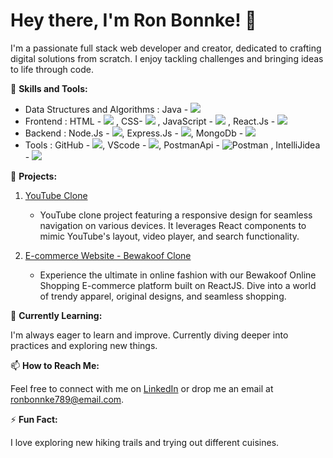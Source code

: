 # Hey there, I'm Ron Bonnke! 👋

I'm a passionate full stack web developer and creator, dedicated to crafting digital solutions from scratch. I enjoy tackling challenges and bringing ideas to life through code.

🚀 **Skills and Tools:**

- Data Structures and Algorithms :   Java - <img src="https://img.icons8.com/color/48/000000/java-coffee-cup-logo.png"/> 
- Frontend :   HTML - <img src="https://img.icons8.com/color/48/000000/html-5--v1.png"/> , CSS- <img src="https://img.icons8.com/color/48/000000/css3.png"/>  , JavaScript - <img src="https://img.icons8.com/color/48/000000/javascript--v2.png"/>  , React.Js - <img src="https://img.icons8.com/color/48/000000/react-native.png"/>
- Backend : Node.Js - <img src="https://img.icons8.com/color/48/000000/nodejs.png"/>, Express.Js - <img src="https://img.icons8.com/color/48/000000/express.png"/>, MongoDb - <img src="https://img.icons8.com/color/48/000000/mongodb.png"/>
- Tools :  GitHub - <img src="https://img.icons8.com/ios/50/000000/github--v1.png"/>,  VScode - <img src="https://img.icons8.com/color/48/000000/visual-studio-code-2019.png"/>, PostmanApi -  ![Postman](https://img.shields.io/badge/-Postman-orange?logo=postman&logoColor=white) , IntelliJidea - <img src="https://img.icons8.com/color/48/000000/intellij-idea.png"/>


💼 **Projects:**

1. [YouTube Clone](https://tiny-sopapillas-788139.netlify.app/)
   - YouTube clone project featuring a responsive design for seamless navigation on various devices. It leverages React components to mimic YouTube's layout, video player, and search functionality.

2. [E-commerce Website - Bewakoof Clone](https://fabulous-basbousa-94a726.netlify.app/)
   - Experience the ultimate in online fashion with our Bewakoof Online Shopping E-commerce platform built on ReactJS. Dive into a world of trendy apparel, original designs, and seamless shopping.

🌱 **Currently Learning:**

I'm always eager to learn and improve. Currently diving deeper into practices and exploring new things.

📫 **How to Reach Me:**

Feel free to connect with me on [LinkedIn](https://www.linkedin.com/in/ron-bonnke-34275426a/overlay/about-this-profile/) or drop me an email at [ronbonnke789@email.com](mailto:ronbonnke789@email.com).

⚡ **Fun Fact:**

I love exploring new hiking trails and trying out different cuisines.

<!-- Feel free to use or modify this template! -->
